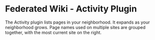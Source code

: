 # Federated Wiki - Activity Plugin

The Activity plugin lists pages in your neighborhood. It expands as your neighborhood grows.
Page names used on multiple sites are grouped together, with the most current site on the right.
